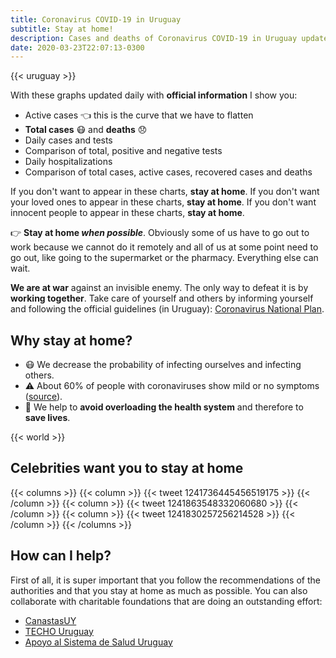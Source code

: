 ```yaml
---
title: Coronavirus COVID-19 in Uruguay
subtitle: Stay at home!
description: Cases and deaths of Coronavirus COVID-19 in Uruguay updated daily with official information. If you don't want to appear on this site, stay home.
date: 2020-03-23T22:07:13-0300
---
```


{{< uruguay >}}

With these graphs updated daily with **official information** I show you:

* Active cases 👈 this is the curve that we have to flatten
* **Total cases** 😷 and **deaths** 😞
* Daily cases and tests
* Comparison of total, positive and negative tests
* Daily hospitalizations
* Comparison of total cases, active cases, recovered cases and deaths

If you don't want to appear in these charts, **stay at home**. If you don't want your loved ones to appear in these charts, **stay at home**. If you don't want innocent people to appear in these charts, **stay at home**.

👉 **Stay at home _when possible_**. Obviously some of us have to go out to work because we cannot do it remotely and all of us at some point need to go out, like going to the supermarket or the pharmacy. Everything else can wait.

**We are at war** against an invisible enemy. The only way to defeat it is by **working together**. Take care of yourself and others by informing yourself and following the official guidelines (in Uruguay): [Coronavirus National Plan][MSP_coronavirus].

## Why stay at home?

* 😷 We decrease the probability of infecting ourselves and infecting others.
* ⚠️ About 60% of people with coronaviruses show mild or no symptoms ([source][asymptomatic_cases]).
* 🏥 We help to **avoid overloading the health system** and therefore to **save lives**.

{{< world >}}

## Celebrities want you to stay at home

{{< columns >}}
{{< column >}}
{{< tweet 1241736445456519175 >}}
{{< /column >}}
{{< column >}}
{{< tweet 1241863548332060680 >}}
{{< /column >}}
{{< column >}}
{{< tweet 1241830257256214528 >}}
{{< /column >}}
{{< /columns >}}

## How can I help?

First of all, it is super important that you follow the recommendations of the authorities and that you stay at home as much as possible. You can also collaborate with charitable foundations that are doing an outstanding effort:

* [CanastasUY][canastas]
* [TECHO Uruguay][techouy]
* [Apoyo al Sistema de Salud Uruguay][colecta]

[MSP_coronavirus]: https://www.gub.uy/ministerio-salud-publica/comunicacion/publicaciones/informacion-para-poblacion
[coronaviruswikipedia]: https://es.wikipedia.org/wiki/Pandemia_de_enfermedad_por_coronavirus_de_2020_en_Uruguay
[asymptomatic_cases]: https://www.medrxiv.org/content/10.1101/2020.03.03.20030593v1
[canastas]: https://www.instagram.com/canastasuy/
[techouy]: https://www.instagram.com/techo_uy/
[colecta]: https://bit.ly/2U1hjnu
